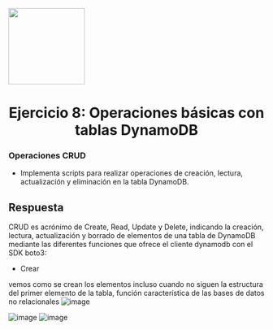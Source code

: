 <p align="left""><img src="https://semanadelcannabis.cayetano.edu.pe/assets/img/logo-upch.png" width="150">
<h1 align="center">Ejercicio 8: Operaciones básicas con tablas DynamoDB</h1>

<h3>Operaciones CRUD</h3>
<ul>
<li>Implementa scripts para realizar operaciones de creación, lectura, actualización y eliminación en la tabla DynamoDB.</li>
</ul>
<h2>Respuesta</h2>

CRUD es acrónimo de Create, Read, Update y Delete, indicando la creación, lectura, actualización y borrado de elementos de una tabla de DynamoDB mediante las diferentes funciones que ofrece el cliente dynamodb con el SDK boto3:

* Crear 

vemos como se crean los elementos incluso cuando no siguen la estructura del primer elemento de la tabla, función característica de las bases de datos no relacionales
![image](https://github.com/JoseCuevaRamos/Proyecto_AWS/assets/150297452/26f76363-8d3c-4625-8327-af56e8faf2f5)


![image](https://github.com/JoseCuevaRamos/Proyecto_AWS/assets/150297452/3bacc527-e4d0-4ad6-b389-e1ff8ef464de)
![image](https://github.com/JoseCuevaRamos/Proyecto_AWS/assets/150297452/9b5a34ef-6282-4d7b-9313-ad9950fb0d7f)
